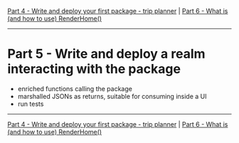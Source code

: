 [Part 4 - Write and deploy your first package - trip planner](./part-four.md) | [Part 6 - What is (and how to use) RenderHome()](./part-six.md)
***
# Part 5 - Write and deploy a realm interacting with the package

- enriched functions calling the package
- marshalled JSONs as returns, suitable for consuming inside a UI
- run tests

***
[Part 4 - Write and deploy your first package - trip planner](./part-four.md) | [Part 6 - What is (and how to use) RenderHome()](./part-six.md)